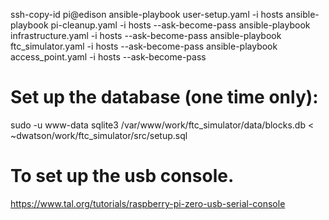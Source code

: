 ssh-copy-id pi@edison
ansible-playbook user-setup.yaml -i hosts
ansible-playbook pi-cleanup.yaml -i hosts --ask-become-pass
ansible-playbook infrastructure.yaml -i hosts --ask-become-pass
ansible-playbook ftc_simulator.yaml -i hosts --ask-become-pass
ansible-playbook access_point.yaml -i hosts --ask-become-pass



# Set up the database (one time only):

sudo -u www-data sqlite3 /var/www/work/ftc_simulator/data/blocks.db < ~dwatson/work/ftc_simulator/src/setup.sql


# To set up the usb console.

https://www.tal.org/tutorials/raspberry-pi-zero-usb-serial-console
